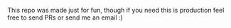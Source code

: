 This repo was made just for fun, though if you need this is production feel free to send PRs or send me an email :)
